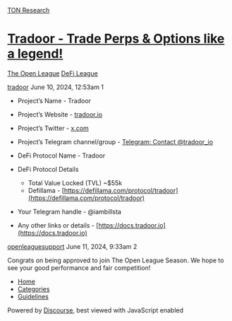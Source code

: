 [TON Research](/)

# [Tradoor - Trade Perps & Options like a legend!](/t/tradoor-trade-perps-options-like-a-legend/23921)

[The Open League](/c/the-open-league/defi-battle/63)  [DeFi League](/c/the-open-league/defi-battle/63) 

    

[tradoor](https://tonresear.ch/u/tradoor)  June 10, 2024, 12:53am  1

*   Project’s Name - Tradoor
    
*   Project’s Website - [tradoor.io](http://tradoor.io)
    
*   Project’s Twitter - [x.com](https://x.com/tradoor_io)
    
*   Project’s Telegram channel/group - [Telegram: Contact @tradoor\_io](https://t.me/tradoor_io)
    
*   DeFi Protocol Name - Tradoor
    
*   DeFi Protocol Details
    
    *   Total Value Locked (TVL) ~$55k
    *   Defillama - [https://defillama.com/protocol/tradoor](https://defillama.com/protocol/tradoor)
*   Your Telegram handle - @iambillsta
    
*   Any other links or details - [https://docs.tradoor.io](https://docs.tradoor.io)
    

 

[openleaguesupport](https://tonresear.ch/u/openleaguesupport) June 11, 2024, 9:33am  2

Congrats on being approved to join The Open League Season. We hope to see your good performance and fair competition!

 

*   [Home](/)
*   [Categories](/categories)
*   [Guidelines](/guidelines)

Powered by [Discourse](https://www.discourse.org), best viewed with JavaScript enabled